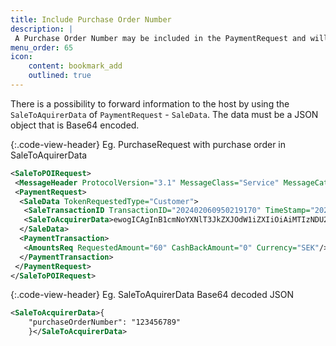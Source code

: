 ```yaml
---
title: Include Purchase Order Number
description: |
 A Purchase Order Number may be included in the PaymentRequest and will be forwarded to the aquirer host.
menu_order: 65
icon:
    content: bookmark_add
    outlined: true
---
```

There is a possibility to forward information to the host by using the `SaleToAquirerData` of `PaymentRequest` - `SaleData`. The data must be a JSON object that is Base64 encoded.

{:.code-view-header}
Eg. PurchaseRequest with purchase order in SaleToAquirerData

```xml
<SaleToPOIRequest>
 <MessageHeader ProtocolVersion="3.1" MessageClass="Service" MessageCategory="Payment" MessageType="Request" ServiceID="5" SaleID="1"       POIID="A-POIID"/>
 <PaymentRequest>
  <SaleData TokenRequestedType="Customer">
   <SaleTransactionID TransactionID="202402060950219170" TimeStamp="2024-02-06T09:50:21+01:00"/>
   <SaleToAcquirerData>ewogICAgInB1cmNoYXNlT3JkZXJOdW1iZXIiOiAiMTIzNDU2Nzg5Igp9</SaleToAcquirerData>
  </SaleData>
  <PaymentTransaction>
   <AmountsReq RequestedAmount="60" CashBackAmount="0" Currency="SEK"/>
  </PaymentTransaction>
 </PaymentRequest>
</SaleToPOIRequest>
```

{:.code-view-header}
Eg. SaleToAquirerData Base64 decoded JSON

```xml
<SaleToAcquirerData>{
    "purchaseOrderNumber": "123456789"
    }</SaleToAcquirerData>
```
